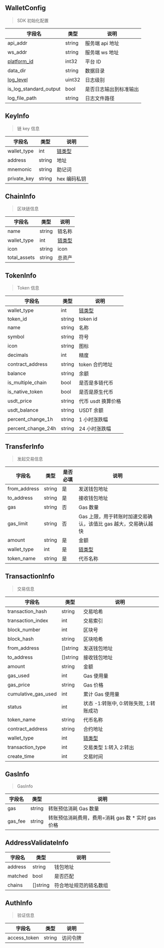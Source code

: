 ## WalletConfig

> SDK 初始化配置

| 字段名                                    | 类型   | 说明                   |
| ----------------------------------------- | ------ | ---------------------- |
| api_addr                                  | string | 服务端 api 地址        |
| ws_addr                                   | string | 服务端 ws 地址         |
| [platform_id](/common/enum.md#platformid) | int32  | 平台 ID                |
| data_dir                                  | string | 数据目录               |
| [log_level](/common/enum.md#loglevel)     | uint32 | 日志级别               |
| is_log_standard_output                    | bool   | 是否日志输出到标准输出 |
| log_file_path                             | string | 日志文件路径           |

## KeyInfo

> 链 key 信息

| 字段名      | 类型   | 说明                                 |
| ----------- | ------ | ------------------------------------ |
| wallet_type | int    | [链类型](/common/enum.md#wallettype) |
| address     | string | 地址                                 |
| mnemonic    | string | 助记词                               |
| private_key | string | hex 编码私钥                         |

## ChainInfo

> 区块链信息

| 字段名       | 类型   | 说明                                 |
| ------------ | ------ | ------------------------------------ |
| name         | string | 链名称                               |
| wallet_type  | int    | [链类型](/common/enum.md#wallettype) |
| icon         | string | icon                                 |
| total_assets | string | 总资产                               |

## TokenInfo

> Token 信息

| 字段名             | 类型   | 说明                                 |
| ------------------ | ------ | ------------------------------------ |
| wallet_type        | int    | [链类型](/common/enum.md#wallettype) |
| token_id           | string | token id                             |
| name               | string | 名称                                 |
| symbol             | string | 符号                                 |
| icon               | string | 图标                                 |
| decimals           | int    | 精度                                 |
| contract_address   | string | token 合约地址                       |
| balance            | string | 余额                                 |
| is_multiple_chain  | bool   | 是否是多链代币                       |
| is_native_token    | bool   | 是否是原生代币                       |
| usdt_price         | string | 代币 usdt 换算价格                   |
| usdt_balance       | string | USDT 余额                            |
| percent_change_1h  | string | 1 小时涨跌幅                         |
| percent_change_24h | string | 24 小时涨跌幅                        |

## TransferInfo

> 发起交易信息

| 字段名       | 类型   | 是否必填 | 说明                                                            |
| ------------ | ------ | -------- | --------------------------------------------------------------- |
| from_address | string | 是       | 发送钱包地址                                                    |
| to_address   | string | 是       | 接收钱包地址                                                    |
| gas          | string | 否       | Gas 数量                                                        |
| gas_limit    | string | 否       | Gas 上限，用于转账时加速交易确认，该值比 gas 越大，交易确认越快 |
| amount       | string | 是       | 金额                                                            |
| wallet_type  | int    | 是       | [链类型](/common/enum.md#wallettype)                            |
| token_name   | string | 是       | 代币名称                                                        |

## TransactionInfo

> 交易信息

| 字段名              | 类型     | 说明                                   |
| ------------------- | -------- | -------------------------------------- |
| transaction_hash    | string   | 交易哈希                               |
| transaction_index   | int      | 交易索引                               |
| block_number        | int      | 区块号                                 |
| block_hash          | string   | 区块哈希                               |
| from_address        | []string | 发送钱包地址                           |
| to_address          | []string | 接收钱包地址                           |
| amount              | string   | 金额                                   |
| gas_used            | int      | Gas 使用量                             |
| gas_price           | string   | Gas 价格                               |
| cumulative_gas_used | int      | 累计 Gas 使用量                        |
| status              | int      | 状态 -1:转账中, 0:转账失败, 1:转账成功 |
| token_name          | string   | 代币名称                               |
| contract_address    | string   | 合约地址                               |
| wallet_type         | int      | [链类型](/common/enum.md#wallettype)   |
| transaction_type    | int      | 交易类型 1:转入 2:转出                 |
| create_time         | int      | 交易时间                               |

## GasInfo

> GasInfo

| 字段名  | 类型   | 说明                                                |
| ------- | ------ | --------------------------------------------------- |
| gas     | string | 转账预估消耗 Gas 数量                               |
| gas_fee | string | 转账预估消耗费用，费用=消耗 gas 数 \* 实时 gas 价格 |

## AddressValidateInfo

| 字段名  | 类型     | 说明                   |
| ------- | -------- | ---------------------- |
| address | string   | 钱包地址               |
| matched | bool     | 是否匹配               |
| chains  | []string | 符合地址规范的链名数组 |

## AuthInfo

> 验证信息

| 字段名       | 类型   | 说明     |
| ------------ | ------ | -------- |
| access_token | string | 访问令牌 |
